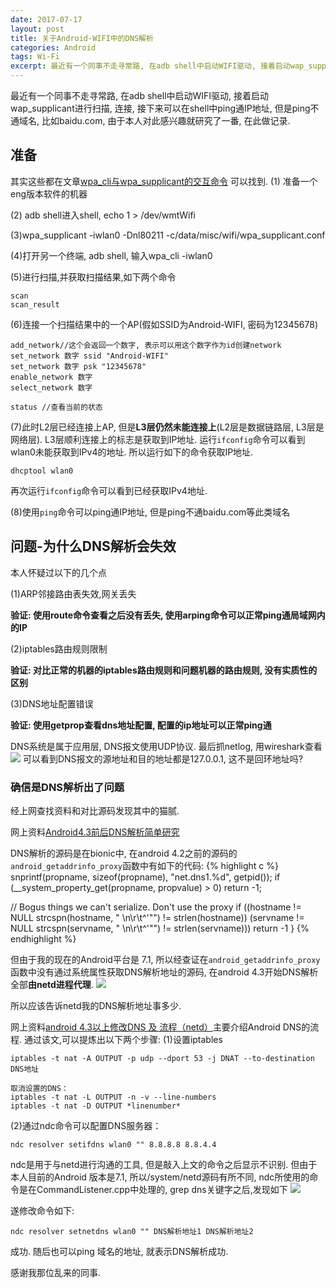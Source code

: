 ```yaml
---
date: 2017-07-17
layout: post
title: 关于Android-WIFI中的DNS解析
categories: Android
tags: Wi-Fi
excerpt: 最近有一个同事不走寻常路, 在adb shell中启动WIFI驱动, 接着启动wap_supplicant进行扫描, 连接, 接下来可以在shell中ping通IP地址, 但是ping不通域名, 比如baidu.com。
---
```


最近有一个同事不走寻常路, 在adb shell中启动WIFI驱动, 接着启动wap_supplicant进行扫描, 连接, 接下来可以在shell中ping通IP地址, 但是ping不通域名, 比如baidu.com, 由于本人对此感兴趣就研究了一番, 在此做记录.

## **准备**

其实这些都在文章[wpa_cli与wpa_supplicant的交互命令](http://www.cnblogs.com/lidabo/p/4660213.html) 可以找到.
(1) 准备一个eng版本软件的机器

(2) adb shell进入shell, echo 1 > /dev/wmtWifi

(3)wpa_supplicant -iwlan0 -Dnl80211 -c/data/misc/wifi/wpa_supplicant.conf

(4)打开另一个终端, adb shell, 输入wpa_cli -iwlan0

(5)进行扫描,并获取扫描结果,如下两个命令
```
scan
scan_result
```
(6)连接一个扫描结果中的一个AP(假如SSID为Android-WIFI, 密码为12345678)
```
add_network//这个会返回一个数字, 表示可以用这个数字作为id创建network
set_network 数字 ssid "Android-WIFI"
set_network 数字 psk "12345678"
enable_network 数字
select_network 数字

status //查看当前的状态
```
(7)此时L2层已经连接上AP, 但是**L3层仍然未能连接上**(L2层是数据链路层, L3层是网络层). L3层顺利连接上的标志是获取到IP地址. 运行`ifconfig`命令可以看到wlan0未能获取到IPv4的地址. 所以运行如下的命令获取IP地址.
```
dhcptool wlan0
```
再次运行`ifconfig`命令可以看到已经获取IPv4地址.

(8)使用`ping`命令可以ping通IP地址, 但是ping不通baidu.com等此类域名
## **问题-为什么DNS解析会失效**

本人怀疑过以下的几个点

(1)ARP邻接路由表失效,网关丢失

**验证: 使用route命令查看之后没有丢失, 使用arping命令可以正常ping通局域网内的IP**

(2)iptables路由规则限制

**验证: 对比正常的机器的iptables路由规则和问题机器的路由规则, 没有实质性的区别**

(3)DNS地址配置错误

**验证: 使用getprop查看dns地址配置, 配置的ip地址可以正常ping通**

DNS系统是属于应用层, DNS报文使用UDP协议. 最后抓netlog, 用wireshark查看
![](/blog/assets/wifi/wifi-dns-1.png) 
可以看到DNS报文的源地址和目的地址都是127.0.0.1, 这不是回环地址吗?

### **确信是DNS解析出了问题**
经上网查找资料和对比源码发现其中的猫腻.

网上资料[Android4.3前后DNS解析简单研究](http://blog.csdn.net/insswer/article/details/17382535)

DNS解析的源码是在bionic中, 在android 4.2之前的源码的`android_getaddrinfo_proxy`函数中有如下的代码:
{% highlight  c %}
snprintf(propname, sizeof(propname), "net.dns1.%d", getpid()); 
if (__system_property_get(propname, propvalue) > 0) 
        return -1;  
    
// Bogus things we can't serialize.  Don't use the proxy
if ((hostname != NULL 
    strcspn(hostname, " \n\r\t^'\"") != strlen(hostname)) 
   (servname != NULL 
    strcspn(servname, " \n\r\t^'\"") != strlen(servname))) 
    return -1
} 
{% endhighlight %}

但由于我的现在的Android平台是 7.1, 所以经查证在`android_getaddrinfo_proxy`函数中没有通过系统属性获取DNS解析地址的源码, 在android 4.3开始DNS解析全部**由netd进程代理**.
![](/blog/assets/wifi/wifi-dns-2.png)

所以应该告诉netd我的DNS解析地址事多少.

网上资料[android 4.3以上修改DNS 及 流程（netd）](http://blog.csdn.net/ganyue803/article/details/51646284)主要介绍Android DNS的流程. 通过该文,可以提炼出以下两个步骤:
(1)设置iptables
```
iptables -t nat -A OUTPUT -p udp --dport 53 -j DNAT --to-destination DNS地址

取消设置的DNS：
iptables -t nat -L OUTPUT -n -v --line-numbers
iptables -t nat -D OUTPUT *linenumber*
```

(2)通过ndc命令可以配置DNS服务器：
```
ndc resolver setifdns wlan0 "" 8.8.8.8 8.8.4.4
```

ndc是用于与netd进行沟通的工具, 但是敲入上文的命令之后显示不识别.
但由于本人目前的Android 版本是7.1, 所以/system/netd源码有所不同, ndc所使用的命令是在CommandListener.cpp中处理的, grep dns关键字之后,发现如下
![](/blog/assets/wifi/wifi-dns-3.png)

遂修改命令如下:
```
ndc resolver setnetdns wlan0 "" DNS解析地址1 DNS解析地址2
```

成功. 随后也可以ping 域名的地址, 就表示DNS解析成功.

感谢我那位乱来的同事.
